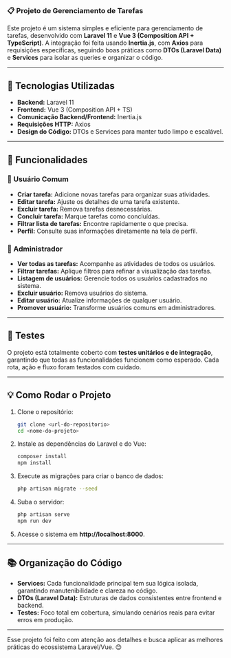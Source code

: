 ### 📋 Projeto de Gerenciamento de Tarefas

Este projeto é um sistema simples e eficiente para gerenciamento de tarefas, desenvolvido com **Laravel 11** e **Vue 3 (Composition API + TypeScript)**. A integração foi feita usando **Inertia.js**, com **Axios** para requisições específicas, seguindo boas práticas como **DTOs (Laravel Data)** e **Services** para isolar as queries e organizar o código.

---

## 🚀 Tecnologias Utilizadas

- **Backend:** Laravel 11
- **Frontend:** Vue 3 (Composition API + TS)
- **Comunicação Backend/Frontend:** Inertia.js
- **Requisições HTTP:** Axios
- **Design do Código:** DTOs e Services para manter tudo limpo e escalável.

---

## 🎯 Funcionalidades

### 📌 Usuário Comum
- **Criar tarefa:** Adicione novas tarefas para organizar suas atividades.
- **Editar tarefa:** Ajuste os detalhes de uma tarefa existente.
- **Excluir tarefa:** Remova tarefas desnecessárias.
- **Concluir tarefa:** Marque tarefas como concluídas.
- **Filtrar lista de tarefas:** Encontre rapidamente o que precisa.
- **Perfil:** Consulte suas informações diretamente na tela de perfil.

### 🔑 Administrador
- **Ver todas as tarefas:** Acompanhe as atividades de todos os usuários.
- **Filtrar tarefas:** Aplique filtros para refinar a visualização das tarefas.
- **Listagem de usuários:** Gerencie todos os usuários cadastrados no sistema.
- **Excluir usuário:** Remova usuários do sistema.
- **Editar usuário:** Atualize informações de qualquer usuário.
- **Promover usuário:** Transforme usuários comuns em administradores.

---

## 🧪 Testes

O projeto está totalmente coberto com **testes unitários e de integração**, garantindo que todas as funcionalidades funcionem como esperado. Cada rota, ação e fluxo foram testados com cuidado.

---

## 💡 Como Rodar o Projeto

1. Clone o repositório:
   ```bash
   git clone <url-do-repositorio>
   cd <nome-do-projeto>
   ```

2. Instale as dependências do Laravel e do Vue:
   ```bash
   composer install
   npm install
   ```

3. Execute as migrações para criar o banco de dados:
   ```bash
   php artisan migrate --seed
   ```

4. Suba o servidor:
   ```bash
   php artisan serve
   npm run dev
   ```

5. Acesse o sistema em **http://localhost:8000**.

---

## 📚 Organização do Código

- **Services:** Cada funcionalidade principal tem sua lógica isolada, garantindo manutenibilidade e clareza no código.
- **DTOs (Laravel Data):** Estruturas de dados consistentes entre frontend e backend.
- **Testes:** Foco total em cobertura, simulando cenários reais para evitar erros em produção.

---

Esse projeto foi feito com atenção aos detalhes e busca aplicar as melhores práticas do ecossistema Laravel/Vue. 😊
